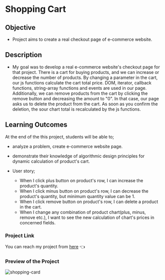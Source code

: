 # Shopping Cart

## Objective

- Project aims to create a real checkout page of e-commerce website.

## Description

- My  goal was to develop a real e-commerce website's checkout page for that project. There is a cart for buying products, and we can increase or decrease the number of products. By changing a parameter in the cart, our js functions calculate the cart total price. DOM, iterator, callback functions, string-array functions and events are used in our page. Additionally, we can remove products from the cart by clicking the remove button and decreasing the amount to "0". In that case, our page asks us to delete the product from the cart. As soon as you confirm the deletion, the sour chart total is recalculated by the js functions. 

## Learning Outcomes

At the end of the this project, students will be able to;

- analyze a problem, create e-commerce website page.

- demonstrate their knowledge of algorithmic design principles for dynamic calculation of product's cart.

-  User story;

   - When I click plus button on product's row, I can increase the product's quantity.
   - When I click minus button on product's row, I can decrease the product's quantity, but minimum quantity value can be 1.
   - When I click remove button on product's row, I can delete a product in the cart.
   - When I change any combination of product chart(plus, minus, remove etc.), I want to see the new calculation of chart's prices in concerned fields.

### Project Link
You can reach my project from [here](https://esadakman.github.io/javascript-shopping-cart/) 👈
### Preview of the Project

![shopping-card](https://user-images.githubusercontent.com/98649983/171255707-10f8432b-1047-416f-af15-835720388dca.gif)

